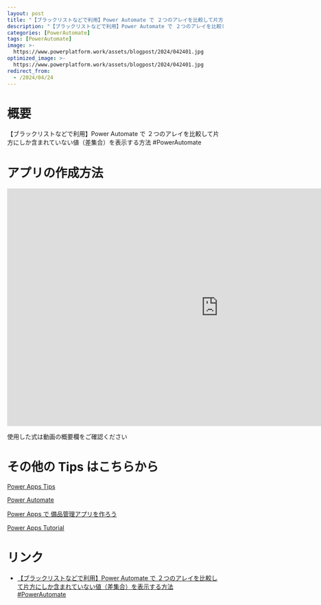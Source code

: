 ```yaml
---
layout: post
title: "【ブラックリストなどで利用】Power Automate で ２つのアレイを比較して片方にしか含まれていない値（差集合）を表示する方法 #PowerAutomate"
description: "【ブラックリストなどで利用】Power Automate で ２つのアレイを比較して片方にしか含まれていない値（差集合）を表示する方法 #PowerAutomateを動画で分かりやすく解説"
categories: [PowerAutomate]
tags: [PowerAutomate]
image: >-
  https://www.powerplatform.work/assets/blogpost/2024/042401.jpg
optimized_image: >-
  https://www.powerplatform.work/assets/blogpost/2024/042401.jpg
redirect_from:
  - /2024/04/24
---
```



#  概要

【ブラックリストなどで利用】Power Automate で ２つのアレイを比較して片方にしか含まれていない値（差集合）を表示する方法 #PowerAutomate


# アプリの作成方法

<iframe width="983" height="553" src="https://www.youtube.com/embed/4REGX08Nvj8" title="YouTube video player" frameborder="0" allow="accelerometer; autoplay; clipboard-write; encrypted-media; gyroscope; picture-in-picture" allowfullscreen></iframe>


使用した式は動画の概要欄をご確認ください


# その他の Tips はこちらから

[Power Apps Tips](https://www.youtube.com/watch?v=VrAQf3JQ7yM&list=PLVhFi1fb3DqakSLVMn22DDcySXh9jtzi- )


[Power Automate](https://www.youtube.com/watch?v=-YnJYT0ASEM&list=PLVhFi1fb3Dqbzic6GieqnLFgD3aTj-eHA)


[Power Apps で 備品管理アプリを作ろう](https://www.youtube.com/playlist?list=PLVhFi1fb3DqZM3HKb8Hea6XEL96990Fyn)


[Power Apps Tutorial](https://www.youtube.com/playlist?list=PLVhFi1fb3DqalxpL974VvAJvV4iWoSbe_)


# リンク


- [【ブラックリストなどで利用】Power Automate で ２つのアレイを比較して片方にしか含まれていない値（差集合）を表示する方法 #PowerAutomate](https://www.youtube.com/watch?v=4REGX08Nvj8)

